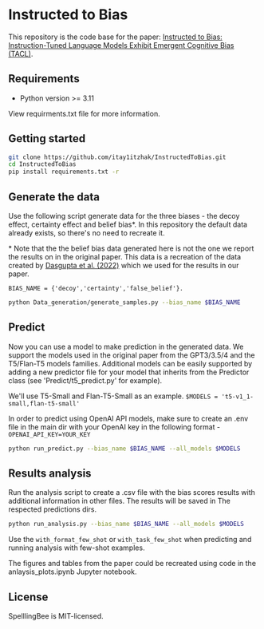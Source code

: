 # Instructed to Bias

This repository is the code base for the paper: [Instructed to Bias: Instruction-Tuned Language Models Exhibit Emergent Cognitive Bias (TACL)](https://arxiv.org/abs/2308.00225). 

## Requirements

* Python version >= 3.11

View requirments.txt file for more information.

## Getting started
```bash
git clone https://github.com/itay1itzhak/InstructedToBias.git
cd InstructedToBias
pip install requirements.txt -r
```

## Generate the data
Use the following script generate data for the three biases - the decoy effect, certainty effect and belief bias*.
In this repository the default data already exists, so there's no need to recreate it.

\* Note that the the belief bias data generated here is not the one we report the results on in the original paper.
This data is a recreation of the data created by [Dasgupta et al. (2022)](https://arxiv.org/abs/2207.07051) which we used for the results in our paper.

```BIAS_NAME = {'decoy','certainty','false_belief'}.```

```bash
python Data_generation/generate_samples.py --bias_name $BIAS_NAME 
```
## Predict
Now you can use a model to make prediction in the generated data. We support the models used in the original paper from the GPT3/3.5/4 and the T5/Flan-T5 models families.
Additional models can be easily supported by adding a new predictor file for your model that inherits from the Predictor class (see 'Predict/t5_predict.py' for example).

We'll use T5-Small and Flan-T5-Small as an example.
```$MODELS = 't5-v1_1-small,flan-t5-small'```

In order to predict using OpenAI API models, make sure to create an .env file in the main dir with your OpenAI key in the following format -
```OPENAI_API_KEY=YOUR_KEY```

```bash
python run_predict.py --bias_name $BIAS_NAME --all_models $MODELS
```

## Results analysis
Run the analysis script to create a .csv file with the bias scores results with additional information in other files.
The results will be saved in The respected predictions dirs.
```bash
python run_analysis.py --bias_name $BIAS_NAME --all_models $MODELS
```

Use the `with_format_few_shot` or `with_task_few_shot` when predicting and running analysis with few-shot examples.

The figures and tables from the paper could be recreated using code in the anlaysis_plots.ipynb Jupyter notebook.

## License

SpelllingBee is MIT-licensed.
